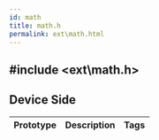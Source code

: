 ```yaml
---
id: math
title: math.h
permalink: ext\math.html
---
```


## #include <ext\math.h>

## Device Side
Prototype | Description | Tags
--- | --- | :---: